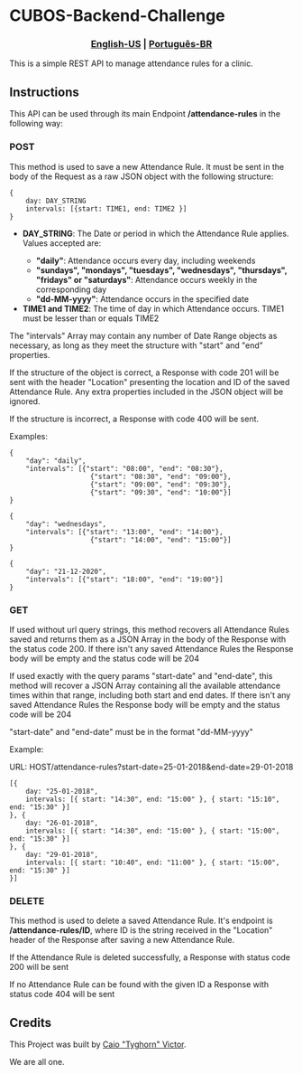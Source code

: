 <h1> CUBOS-Backend-Challenge </h1>
<h3 align="center">
    <a href="README.md">English-US</a>
    <span>|</span>
    <a href="README-ptBR.md">Português-BR</a>
</h3>

<p>This is a simple REST API to manage attendance rules for a clinic.</p>

<h2>Instructions</h2>

<p>This API can be used through its main Endpoint <strong>/attendance-rules</strong> in the following way:</p>

<h3>POST</h3>
This method is used to save a new Attendance Rule. It must be sent in the body of the Request as a raw JSON object with the following structure:

```
{
    day: DAY_STRING
    intervals: [{start: TIME1, end: TIME2 }]
}
```
<ul>
    <li><strong>DAY_STRING</strong>: The Date or period in which the Attendance Rule applies. Values accepted are:</li>
    <ul>
        <li><strong>"daily"</strong>: Attendance occurs every day, including weekends</li>
        <li><strong>"sundays", "mondays", "tuesdays", "wednesdays", "thursdays", "fridays" or "saturdays"</strong>: Attendance occurs weekly in the corresponding day</li>
        <li><strong>"dd-MM-yyyy"</strong>: Attendance occurs in the specified date</li>
    </ul>
    <li><strong>TIME1 and TIME2</strong>: The time of day in which Attendance occurs. TIME1 must be lesser than or equals TIME2</li>
</ul>

<p>The "intervals" Array may contain any number of Date Range objects as necessary, as long as they meet the structure with "start" and "end" properties.</p>
<p>If the structure of the object is correct, a Response with code 201 will be sent with the header "Location" presenting the location and ID of the saved Attendance Rule. Any extra properties included in the JSON object will be ignored.</p>
<p>If the structure is incorrect, a Response with code 400 will be sent.</p>

<p>Examples:</p>

```
{
    "day": "daily",
    "intervals": [{"start": "08:00", "end": "08:30"}, 
                    {"start": "08:30", "end": "09:00"},
                    {"start": "09:00", "end": "09:30"},
                    {"start": "09:30", "end": "10:00"}]
}
```

```
{
    "day": "wednesdays",
    "intervals": [{"start": "13:00", "end": "14:00"},
                    {"start": "14:00", "end": "15:00"}]
}
```

```
{
    "day": "21-12-2020",
    "intervals": [{"start": "18:00", "end": "19:00"}]
}
```
<h3>GET</h3>
<p>If used without url query strings, this method recovers all Attendance Rules saved and returns them as a JSON Array in the body of the Response with the status code 200. If there isn't any saved Attendance Rules the Response body will be empty and the status code will be 204</p>

<p>If used exactly with the query params "start-date" and "end-date", this method will recover a JSON Array containing all the available attendance times within that range, including both start and end dates. If there isn't any saved Attendance Rules the Response body will be empty and the status code will be 204</p>

<p>"start-date" and "end-date" must be in the format "dd-MM-yyyy"</p>

<p>Example:</p>
URL: HOST/attendance-rules?start-date=25-01-2018&end-date=29-01-2018

```
[{
    day: "25-01-2018",
    intervals: [{ start: "14:30", end: "15:00" }, { start: "15:10", end: "15:30" }]
}, {
    day: "26-01-2018",
    intervals: [{ start: "14:30", end: "15:00" }, { start: "15:00", end: "15:30" }]
}, {
    day: "29-01-2018",
    intervals: [{ start: "10:40", end: "11:00" }, { start: "15:00", end: "15:30" }]
}]
```

<h3>DELETE</h3>

<p>This method is used to delete a saved Attendance Rule. It's endpoint is <strong>/attendance-rules/ID</strong>, where ID is the string received in the "Location" header of the Response after saving a new Attendance Rule.</p>

<p>If the Attendance Rule is deleted successfully, a Response with status code 200 will be sent</p>

<p>If no Attendance Rule can be found with the given ID a Response with status code 404 will be sent</p>

<h2>Credits</h2>

This Project was built by [Caio "Tyghorn" Victor](https://github.com/CaioVictorMota).

We are all one.